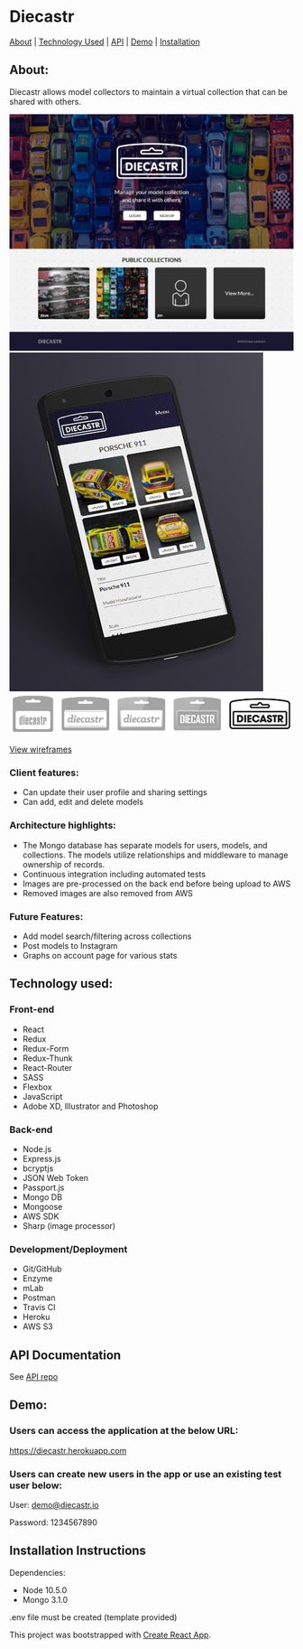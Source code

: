 # Diecastr

[About](#about) | [Technology Used](#tech) | [API](#api) | [Demo](#demo) | [Installation](#install)


## <a name="about"></a>About:
Diecastr allows model collectors to maintain a virtual collection that can be shared with others.

!["Desktop"](public/images/diecastr-desktop.jpg "Desktop")
!["Mobile"](public/images/diecastr-mobile.jpg "Mobile")
!["Mobile"](public/images/diecastr-logos.jpg "Mobile")

[View wireframes](https://drive.google.com/drive/folders/1t0UjjcRokJ6lbdjfXwul8u0Ksen8lZSD?usp=sharing)

### Client features:
* Can update their user profile and sharing settings
* Can add, edit and delete models

### Architecture highlights:
* The Mongo database has separate models for users, models, and collections. The models utilize relationships and middleware to manage ownership of records.
* Continuous integration including automated tests
* Images are pre-processed on the back end before being upload to AWS
* Removed images are also removed from AWS

### Future Features:
* Add model search/filtering across collections
* Post models to Instagram
* Graphs on account page for various stats

## <a name="tech"></a>Technology used:

### Front-end
* React
* Redux
* Redux-Form
* Redux-Thunk
* React-Router
* SASS
* Flexbox
* JavaScript
* Adobe XD, Illustrator and Photoshop

### Back-end
* Node.js
* Express.js
* bcryptjs
* JSON Web Token
* Passport.js
* Mongo DB
* Mongoose
* AWS SDK
* Sharp (image processor)

### Development/Deployment
* Git/GitHub
* Enzyme
* mLab
* Postman
* Travis CI
* Heroku
* AWS S3

## <a name="api"></a>API Documentation
See [API repo](https://github.com/davelarimore/diecastr-api)

## <a name="demo"></a>Demo:
### Users can access the application at the below URL:
https://diecastr.herokuapp.com

### Users can create new users in the app or use an existing test user below:

User: demo@diecastr.io

Password: 1234567890

## <a name="install"></a>Installation Instructions
Dependencies:
* Node 10.5.0
* Mongo 3.1.0

.env file must be created (template provided)

This project was bootstrapped with [Create React App](https://github.com/facebookincubator/create-react-app).
